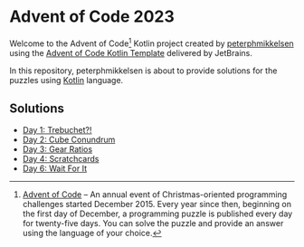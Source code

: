# Advent of Code 2023

Welcome to the Advent of Code[^aoc] Kotlin project created by [peterphmikkelsen][github] using the [Advent of Code Kotlin Template][template] delivered by JetBrains.

In this repository, peterphmikkelsen is about to provide solutions for the puzzles using [Kotlin][kotlin] language.

## Solutions
- [Day 1: Trebuchet?!](src/Day01/Day01.md)
- [Day 2: Cube Conundrum](src/Day02/Day02.md)
- [Day 3: Gear Ratios](src/Day03/Day03.md)
- [Day 4: Scratchcards](src/Day04/Day04.md)
- [Day 6: Wait For It](src/Day06/Day06.md)


[^aoc]:
    [Advent of Code][aoc] – An annual event of Christmas-oriented programming challenges started December 2015.
    Every year since then, beginning on the first day of December, a programming puzzle is published every day for twenty-five days.
    You can solve the puzzle and provide an answer using the language of your choice.

[aoc]: https://adventofcode.com
[github]: https://github.com/peterphmikkelsen
[kotlin]: https://kotlinlang.org
[template]: https://github.com/kotlin-hands-on/advent-of-code-kotlin-template

